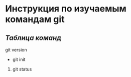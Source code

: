 # **Инструкция по изучаемым командам git**

## _**Таблица команд**_

git version

* git init

1. git status

